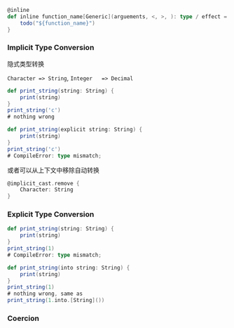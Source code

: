 


```scala
@inline
def inline function_name[Generic](arguements, <, >, ): type / effect = {
    todo("${function_name}")
}
```

### Implicit Type Conversion



隐式类型转换

`Character => String`, `Integer   => Decimal`

```scala
def print_string(string: String) {
    print(string)
}
print_string('c')
# nothing wrong
```


```scala
def print_string(explicit string: String) {
    print(string)
}
print_string('c')
# CompileError: type mismatch;
```

或者可以从上下文中移除自动转换

```scala
@implicit_cast.remove {
    Character: String
}
```

### Explicit Type Conversion

```scala
def print_string(string: String) {
    print(string)
}
print_string(1)
# CompileError: type mismatch;
```




```scala
def print_string(into string: String) {
    print(string)
}
print_string(1)
# nothing wrong, same as
print_string(1.into.[String]())
```

### Coercion

